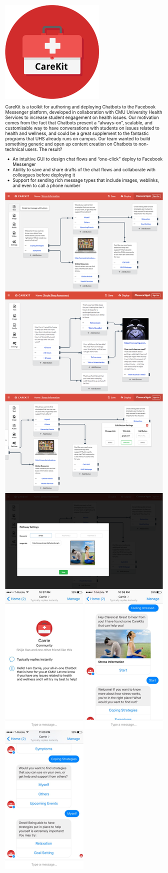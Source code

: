 <img src="screenshots/Logo.png" width="300" />

CareKit is a toolkit for authoring and deploying Chatbots to the Facebook Messenger platform, developed in collaboration with CMU University Health Services to increase student engagement on health issues. Our motivation comes from the fact that Chatbots present a “always-on”, scalable, and customisable way to have conversations with students on issues related to health and wellness, and could be a great supplement to the fantastic programs that UHS already runs on campus. Our team wanted to build something generic and open up content creation on Chatbots to non-technical users. The result?

* An intuitive GUI to design chat flows and “one-click” deploy to Facebook Messenger 
* Ability to save and share drafts of the chat flows and collaborate with colleagues before deploying it
* Support for sending rich message types that include images, weblinks, and even to call a phone number

<img src="screenshots/Stress Information.png"/>
<img src="screenshots/Sleep Assessment.png"/>
<img src="screenshots/Button Types.png"/>
<img src="screenshots/Settings.png"/>
<img src="screenshots/Chat1.jpg" width="250"/>
<img src="screenshots/Chat2.jpg" width="250"/>
<img src="screenshots/Chat3.jpg" width="250"/>
